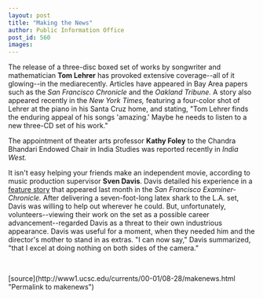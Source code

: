 ```yaml
---
layout: post
title: "Making the News"
author: Public Information Office
post_id: 560
images:
---
```


<p>
  The release of a three-disc boxed set of works by songwriter and mathematician <b>Tom Lehrer</b> has provoked extensive coverage--all of it glowing--in the mediarecently. Articles have appeared in Bay Area papers such as the <i>San Francisco Chronicle</i> and the <i>Oakland Tribune.</i> A story also appeared recently in the <i>New York Times,</i> featuring a four-color shot of Lehrer at the piano in his Santa Cruz home, and stating, "Tom Lehrer finds the enduring appeal of his songs 'amazing.' Maybe he needs to listen to a new three-CD set of his work."
</p>
<p>
  The appointment of theater arts professor <b>Kathy Foley</b> to the Chandra Bhandari Endowed Chair in India Studies was reported recently in <i>India West.</i>
</p>
<p>
  It isn't easy helping your friends make an independent movie, according to music production supervisor <b>Sven Davis</b>. Davis detailed his experience in a <a href="http://www.sfgate.com/cgi-bin/article.cgi?file=/chronicle/archive/2000/07/16/SC38836.DTL">feature story</a> that appeared last month in the <i>San Francisco Examiner-Chronicle.</i> After delivering a seven-foot-long latex shark to the L.A. set, Davis was willing to help out wherever he could. But, unfortunately, volunteers--viewing their work on the set as a possible career advancement--regarded Davis as a threat to their own industrious appearance. Davis was useful for a moment, when they needed him and the director's mother to stand in as extras. "I can now say," Davis summarized, "that I excel at doing nothing on both sides of the camera."
</p>
<p>
  <br>
  </p>
[source](http://www1.ucsc.edu/currents/00-01/08-28/makenews.html "Permalink to makenews")
